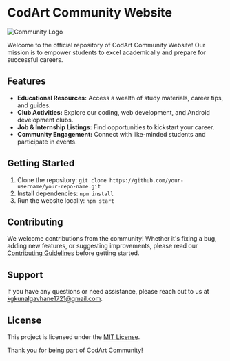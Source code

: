 # CodArt Community Website

![Community Logo](link-to-your-logo.png)

Welcome to the official repository of CodArt Community Website! Our mission is to empower students to excel academically and prepare for successful careers.

## Features

- **Educational Resources:** Access a wealth of study materials, career tips, and guides.
- **Club Activities:** Explore our coding, web development, and Android development clubs.
- **Job & Internship Listings:** Find opportunities to kickstart your career.
- **Community Engagement:** Connect with like-minded students and participate in events.

## Getting Started

1. Clone the repository: `git clone https://github.com/your-username/your-repo-name.git`
2. Install dependencies: `npm install`
3. Run the website locally: `npm start`

## Contributing

We welcome contributions from the community! Whether it's fixing a bug, adding new features, or suggesting improvements, please read our [Contributing Guidelines](CONTRIBUTING.md) before getting started.

## Support

If you have any questions or need assistance, please reach out to us at [kgkunalgavhane1721@gmail.com](mailto:kgkunalgavhane1721@gmail.com).

## License

This project is licensed under the [MIT License](LICENSE.md).

Thank you for being part of CodArt Community!
